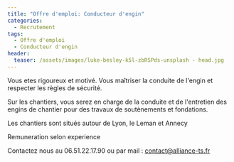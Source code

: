 ```yaml
---
title: "Offre d'emploi: Conducteur d'engin"
categories:
  - Recrutement
tags:
  - Offre d'emploi
  - Conducteur d'engin
header:
  teaser: /assets/images/luke-besley-k5l-zbRSPds-unsplash - head.jpg
---
```


Vous etes rigoureux et motivé.
Vous maîtriser la conduite de l'engin et respecter les règles de sécurité.

Sur les chantiers, vous serez en charge de la conduite et de l'entretien des engins de chantier pour des travaux de soutènements et fondations.

Les chantiers sont situés autour de Lyon, le Leman et Annecy

Remuneration selon experience


Contactez nous au 06.51.22.17.90 ou par mail : [contact@alliance-ts.fr](mailto:contact@alliance-ts.fr)